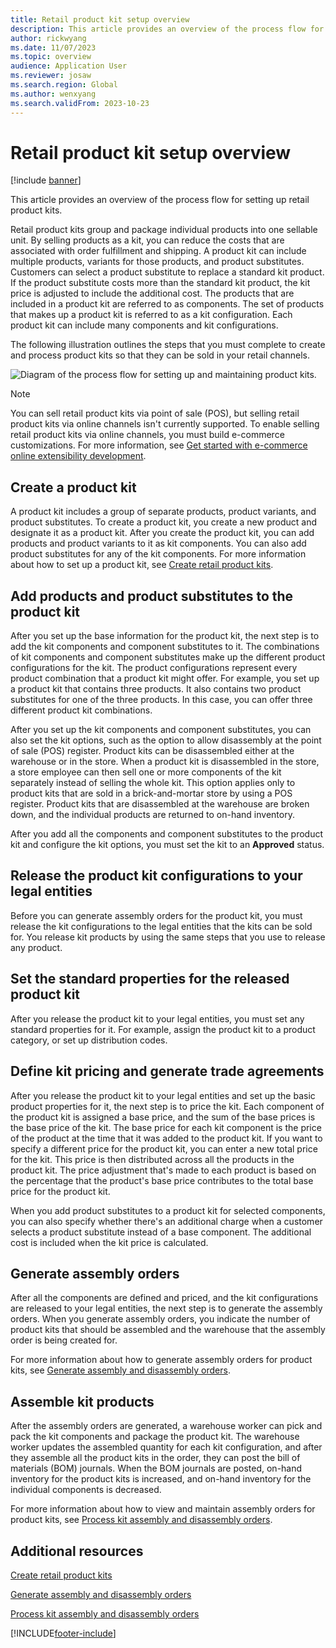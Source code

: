 ```yaml
---
title: Retail product kit setup overview
description: This article provides an overview of the process flow for setting up retail product kits.
author: rickwyang
ms.date: 11/07/2023
ms.topic: overview
audience: Application User
ms.reviewer: josaw
ms.search.region: Global
ms.author: wenxyang
ms.search.validFrom: 2023-10-23
---
```


# Retail product kit setup overview

[!include [banner](includes/banner.md)]

This article provides an overview of the process flow for setting up retail product kits.

Retail product kits group and package individual products into one sellable unit. By selling products as a kit, you can reduce the costs that are associated with order fulfillment and shipping. A product kit can include multiple products, variants for those products, and product substitutes. Customers can select a product substitute to replace a standard kit product. If the product substitute costs more than the standard kit product, the kit price is adjusted to include the additional cost. The products that are included in a product kit are referred to as components. The set of products that makes up a product kit is referred to as a kit configuration. Each product kit can include many components and kit configurations.

The following illustration outlines the steps that you must complete to create and process product kits so that they can be sold in your retail channels.

![Diagram of the process flow for setting up and maintaining product kits.](./media/Dn497848.RetailProductKitsProcessFlow(AX.60).gif)

> [!NOTE]
> You can sell retail product kits via point of sale (POS), but selling retail product kits via online channels isn't currently supported. To enable selling retail product kits via online channels, you must build e-commerce customizations. For more information, see [Get started with e-commerce online extensibility development](e-commerce-extensibility/sdk-getting-started.md).

## Create a product kit

A product kit includes a group of separate products, product variants, and product substitutes. To create a product kit, you create a new product and designate it as a product kit. After you create the product kit, you can add products and product variants to it as kit components. You can also add product substitutes for any of the kit components. For more information about how to set up a product kit, see [Create retail product kits](create-retail-product-kits.md).

## Add products and product substitutes to the product kit

After you set up the base information for the product kit, the next step is to add the kit components and component substitutes to it. The combinations of kit components and component substitutes make up the different product configurations for the kit. The product configurations represent every product combination that a product kit might offer. For example, you set up a product kit that contains three products. It also contains two product substitutes for one of the three products. In this case, you can offer three different product kit combinations.

After you set up the kit components and component substitutes, you can also set the kit options, such as the option to allow disassembly at the point of sale (POS) register. Product kits can be disassembled either at the warehouse or in the store. When a product kit is disassembled in the store, a store employee can then sell one or more components of the kit separately instead of selling the whole kit. This option applies only to product kits that are sold in a brick-and-mortar store by using a POS register. Product kits that are disassembled at the warehouse are broken down, and the individual products are returned to on-hand inventory.

After you add all the components and component substitutes to the product kit and configure the kit options, you must set the kit to an **Approved** status.

## Release the product kit configurations to your legal entities

Before you can generate assembly orders for the product kit, you must release the kit configurations to the legal entities that the kits can be sold for. You release kit products by using the same steps that you use to release any product.

## Set the standard properties for the released product kit

After you release the product kit to your legal entities, you must set any standard properties for it. For example, assign the product kit to a product category, or set up distribution codes.

## Define kit pricing and generate trade agreements

After you release the product kit to your legal entities and set up the basic product properties for it, the next step is to price the kit. Each component of the product kit is assigned a base price, and the sum of the base prices is the base price of the kit. The base price for each kit component is the price of the product at the time that it was added to the product kit. If you want to specify a different price for the product kit, you can enter a new total price for the kit. This price is then distributed across all the products in the product kit. The price adjustment that's made to each product is based on the percentage that the product's base price contributes to the total base price for the product kit.

When you add product substitutes to a product kit for selected components, you can also specify whether there's an additional charge when a customer selects a product substitute instead of a base component. The additional cost is included when the kit price is calculated.

## Generate assembly orders

After all the components are defined and priced, and the kit configurations are released to your legal entities, the next step is to generate the assembly orders. When you generate assembly orders, you indicate the number of product kits that should be assembled and the warehouse that the assembly order is being created for.

For more information about how to generate assembly orders for product kits, see [Generate assembly and disassembly orders](generate-assembly-and-disassembly-orders.md).

## Assemble kit products

After the assembly orders are generated, a warehouse worker can pick and pack the kit components and package the product kit. The warehouse worker updates the assembled quantity for each kit configuration, and after they assemble all the product kits in the order, they can post the bill of materials (BOM) journals. When the BOM journals are posted, on-hand inventory for the product kits is increased, and on-hand inventory for the individual components is decreased.

For more information about how to view and maintain assembly orders for product kits, see [Process kit assembly and disassembly orders](process-kit-assembly-and-disassembly-orders.md).

## Additional resources

[Create retail product kits](create-retail-product-kits.md)

[Generate assembly and disassembly orders](generate-assembly-and-disassembly-orders.md)

[Process kit assembly and disassembly orders](process-kit-assembly-and-disassembly-orders.md)

[!INCLUDE[footer-include](../includes/footer-banner.md)]
